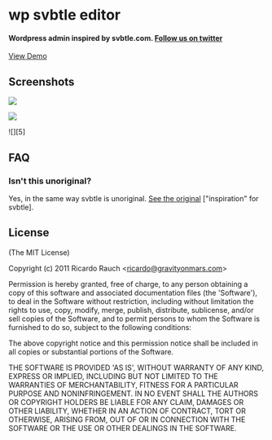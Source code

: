 wp svbtle editor
==============

#### Wordpress admin inspired by svbtle.com. [Follow us on twitter][]

  [Follow us on twitter]: http://twitter.com/gravityonmars

[View Demo][]

  [View Demo]: http://wordpress-svbtle.com
  
## Screenshots 


![][2]

![][4]

![][5]

 [2]: https://github.com/gravityonmars/wp-svbtle/raw/master/wp-svbtle/screenshot-2.png
 [4]: https://github.com/gravityonmars/wp-svbtle/raw/master/wp-svbtle/screenshot-3.png

## FAQ 

### Isn't this unoriginal?
Yes, in the same way svbtle is unoriginal. [See the original][] ["inspiration" for svbtle].

[See the original]: http://drawar.com

## License 

(The MIT License)

Copyright (c) 2011 Ricardo Rauch &lt;ricardo@gravityonmars.com&gt;

Permission is hereby granted, free of charge, to any person obtaining
a copy of this software and associated documentation files (the
'Software'), to deal in the Software without restriction, including
without limitation the rights to use, copy, modify, merge, publish,
distribute, sublicense, and/or sell copies of the Software, and to
permit persons to whom the Software is furnished to do so, subject to
the following conditions:

The above copyright notice and this permission notice shall be
included in all copies or substantial portions of the Software.

THE SOFTWARE IS PROVIDED 'AS IS', WITHOUT WARRANTY OF ANY KIND,
EXPRESS OR IMPLIED, INCLUDING BUT NOT LIMITED TO THE WARRANTIES OF
MERCHANTABILITY, FITNESS FOR A PARTICULAR PURPOSE AND NONINFRINGEMENT.
IN NO EVENT SHALL THE AUTHORS OR COPYRIGHT HOLDERS BE LIABLE FOR ANY
CLAIM, DAMAGES OR OTHER LIABILITY, WHETHER IN AN ACTION OF CONTRACT,
TORT OR OTHERWISE, ARISING FROM, OUT OF OR IN CONNECTION WITH THE
SOFTWARE OR THE USE OR OTHER DEALINGS IN THE SOFTWARE.